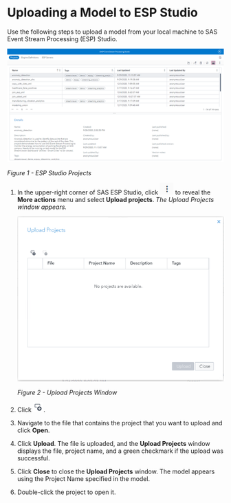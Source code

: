 # Uploading a Model to ESP Studio

Use the following steps to upload a model from your local machine to SAS Event Stream Processing (ESP) Studio.

<img src='../images/esp_studio.png'>

_Figure 1 - ESP Studio Projects_

1.	In the upper-right corner of SAS ESP Studio, click <img src='../images/upload_icon.png'> to reveal the **More actions** menu and select **Upload projects**.
_The Upload Projects window appears._

    <img src='../images/upload_project.png'>

    _Figure 2 - Upload Projects Window_

2.	Click <img src='../images/add_icon.png'>.

3.	Navigate to the file that contains the project that you want to upload and click **Open**.

4.	Click **Upload**. The file is uploaded, and the **Upload Projects** window displays the file, project name, and a green checkmark if the upload was successful.

5.	Click **Close** to close the **Upload Projects** window. The model appears using the Project Name specified in the model.

6.	Double-click the project to open it.



